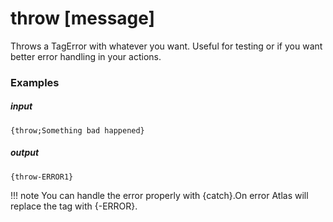 # throw [message]
		
Throws a TagError with whatever you want. Useful for testing or if you want better error handling in your actions.

### Examples

##### input
```{throw;Something bad happened}```

##### output
```{throw-ERROR1}```

!!! note
		You can handle the error properly with {catch}.On error Atlas will replace the tag with {<tagname>-ERROR<errorNumber>}.